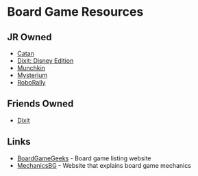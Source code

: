 # Board Game Resources

## JR Owned
- [Catan](settlers-of-catan)
- [Dixit: Disney Edition](dixit-disney)
- [Munchkin](munchkin)
- [Mysterium](mysterium)
- [RoboRally](roborally)

## Friends Owned
- [Dixit](dixit)

## Links
- [BoardGameGeeks](https://boardgamegeek.com/) - Board game listing website
- [MechanicsBG](https://mechanicsbg.com/) - Website that explains board game mechanics